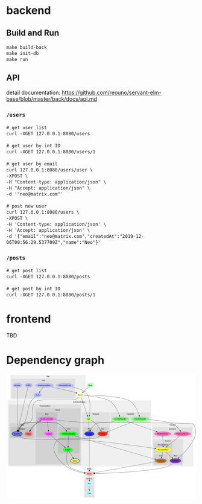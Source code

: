 # backend

## Build and Run

```
make build-back
make init-db
make run
```

## API

detail documentation: https://github.com/reouno/servant-elm-base/blob/master/back/docs/api.md

### `/users`

```
# get user list
curl -XGET 127.0.0.1:8080/users

# get user by int ID
curl -XGET 127.0.0.1:8080/users/1

# get user by email
curl 127.0.0.1:8080/users/user \
-XPOST \
-H "Content-type: application/json" \
-H "Accept: application/json" \
-d '"neo@matrix.com"'

# post new user
curl 127.0.0.1:8080/users \
-XPOST \
-H 'Content-type: application/json' \
-H 'Accept: application/json' \
-d '{"email":"neo@matrix.com","createdAt":"2019-12-06T00:56:29.537709Z","name":"Neo"}'

```

### `/posts`

```
# get post list
curl -XGET 127.0.0.1:8080/posts

# get post by int ID
curl -XGET 127.0.0.1:8080/posts/1
```

# frontend

TBD

# Dependency graph

![graph](https://github.com/reouno/servant-elm-base/blob/master/back/data/modules.png)
